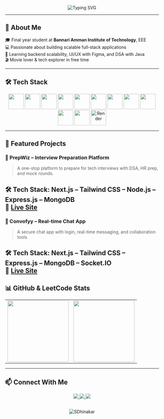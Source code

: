 <div align="center">

<img src="https://readme-typing-svg.demolab.com?font=Fira+Code&duration=2000&pause=9999999&color=00F7FF&center=true&vCenter=true&width=1000&height=50&lines=%F0%9F%91%8B+Hi%2C+I'm+S.+Dhinakar+-+Full-stack+Developer+%7C+Java+%E2%80%A2+MERN" alt="Typing SVG" />

</div>


---

## 🚀 About Me

🎓 Final year student at **Bannari Amman Institute of Technology**, EEE  
💻 Passionate about building scalable full-stack applications  
🎯 Learning backend scalability, UI/UX with Figma, and DSA with Java  
🎬 Movie lover & tech explorer in free time

---

## 🛠️ Tech Stack

<div align="center">
  <img src="https://cdn.jsdelivr.net/gh/devicons/devicon/icons/java/java-original.svg" width="50" />
  <img src="https://cdn.jsdelivr.net/gh/devicons/devicon/icons/javascript/javascript-original.svg" width="50" />
  <img src="https://cdn.jsdelivr.net/gh/devicons/devicon/icons/react/react-original.svg" width="50" />
  <img src="https://cdn.jsdelivr.net/gh/devicons/devicon/icons/nextjs/nextjs-original.svg" width="50" />
  <img src="https://cdn.jsdelivr.net/gh/devicons/devicon/icons/nodejs/nodejs-original.svg" width="50" />
  <img src="https://cdn.jsdelivr.net/gh/devicons/devicon/icons/express/express-original.svg" width="50" />
  <img src="https://cdn.jsdelivr.net/gh/devicons/devicon/icons/mongodb/mongodb-original.svg" width="50" />
  <img src="https://cdn.jsdelivr.net/gh/devicons/devicon/icons/mysql/mysql-original.svg" width="50" />
  <img src="https://cdn.jsdelivr.net/gh/devicons/devicon/icons/docker/docker-original.svg" width="50" />
  <img src="https://cdn.jsdelivr.net/gh/devicons/devicon/icons/figma/figma-original.svg" width="50" />
  <img src="https://www.svgrepo.com/show/327408/logo-vercel.svg" width="50" />
  <img src="https://avatars.githubusercontent.com/u/6154722?s=200&v=4" width="50" title="Render" />
</div>

---

## 🌟 Featured Projects

### 🧠 PrepWiz – Interview Preparation Platform  
> A one-stop platform to prepare for tech interviews with DSA, HR prep, and mock rounds.

**🛠️ Tech Stack:**  Next.js – Tailwind CSS – Node.js – Express.js – MongoDB  
🔗 [**Live Site**](https://prepwiz.vercel.app) 
---

### 💬 Convofyy – Real-time Chat App  
> A secure chat app with login, real-time messaging, and collaboration tools.

**🛠️ Tech Stack:**  Next.js – Tailwind CSS – Express.js – MongoDB – Socket.IO  
🔗 [**Live Site**](https://convofyy.vercel.app) 
---

## 📊 GitHub & LeetCode Stats

<table align="center" width="100%">
<tr>
<td align="center" width="50%">
<img src="https://github-readme-stats.vercel.app/api?username=SDhinakar&show_icons=true&theme=radical&hide_border=false" height="200" />
</td>
<td align="center" width="50%">
<img src="https://leetcard.jacoblin.cool/Dhinakar_S6?theme=dark&font=Fira+Code" height="200" />
</td>
</tr>
</table>

---

## 📫 Connect With Me

<div align="center">
  <a href="https://www.linkedin.com/in/dhinakar-shanmugam">
    <img src="https://img.shields.io/badge/LinkedIn-%230077B5.svg?style=for-the-badge&logo=linkedin" />
  </a>
  <a href="https://leetcode.com/Dhinakar_S6/">
    <img src="https://img.shields.io/badge/LeetCode-%23FFA116.svg?style=for-the-badge&logo=leetcode&logoColor=black" />
  </a>
  <a href="https://www.geeksforgeeks.org/user/dhinakar06/">
    <img src="https://img.shields.io/badge/GeeksforGeeks-%2300FF00.svg?style=for-the-badge&logo=geeksforgeeks&logoColor=white" />
  </a>
</div>

<br />

<p align="center">
  <img src="https://komarev.com/ghpvc/?username=SDhinakar&label=Profile+Views&color=brightgreen&style=flat" alt="SDhinakar" />
</p>

